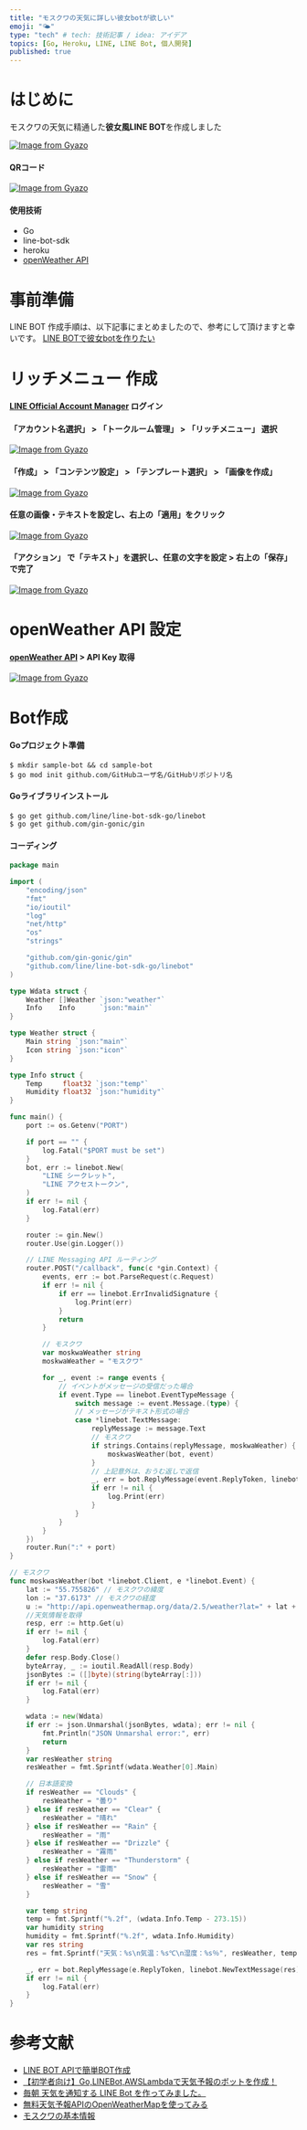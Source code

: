 ```yaml
---
title: "モスクワの天気に詳しい彼女botが欲しい"
emoji: "🌤"
type: "tech" # tech: 技術記事 / idea: アイデア
topics: [Go, Heroku, LINE, LINE Bot, 個人開発]
published: true
---
```



# はじめに

モスクワの天気に精通した**彼女風LINE BOT**を作成しました

[![Image from Gyazo](https://i.gyazo.com/c78a840ad1fe0201b3b649766a4e7a04.png)](https://gyazo.com/c78a840ad1fe0201b3b649766a4e7a04)

#### QRコード

[![Image from Gyazo](https://i.gyazo.com/f22a26304e7bc0755cd4f4a95b1d2cd2.png)](https://gyazo.com/f22a26304e7bc0755cd4f4a95b1d2cd2)

#### 使用技術
 - Go
 - line-bot-sdk
 - heroku
 - [openWeather API](https://openweathermap.org/)

# 事前準備
LINE BOT 作成手順は、以下記事にまとめましたので、参考にして頂けますと幸いです。
[LINE BOTで彼女botを作りたい](https://qiita.com/umaibou1126/items/f1a00c1311f6f2dc0114)

# リッチメニュー 作成

#### [LINE Official Account Manager](https://account.line.biz/login?redirectUri=https%3A%2F%2Fmanager.line.biz%2F%3Fstatus%3Dsuccess) ログイン

#### 「アカウント名選択」 > 「トークルーム管理」 > 「リッチメニュー」 選択

[![Image from Gyazo](https://i.gyazo.com/2e0075892f6e13d93ab03534a44b0add.png)](https://gyazo.com/2e0075892f6e13d93ab03534a44b0add)

#### 「作成」 > 「コンテンツ設定」 > 「テンプレート選択」 > 「画像を作成」

[![Image from Gyazo](https://i.gyazo.com/128c0a3297fad8a8cf0b24e00d8e4b9e.png)](https://gyazo.com/128c0a3297fad8a8cf0b24e00d8e4b9e)

#### 任意の画像・テキストを設定し、右上の「適用」をクリック

[![Image from Gyazo](https://i.gyazo.com/b7ecaee4b1c98d4dbf7674664ff67e7f.png)](https://gyazo.com/b7ecaee4b1c98d4dbf7674664ff67e7f)

#### 「アクション」 で「テキスト」を選択し、任意の文字を設定 > 右上の「保存」で完了

[![Image from Gyazo](https://i.gyazo.com/11322d60079be878e42e612a77ea6703.png)](https://gyazo.com/11322d60079be878e42e612a77ea6703)


# openWeather API 設定

#### [openWeather API](https://openweathermap.org/) > API Key 取得

[![Image from Gyazo](https://i.gyazo.com/cea6f6f9adb5007a454c111898d14c3b.png)](https://gyazo.com/cea6f6f9adb5007a454c111898d14c3b)

# Bot作成

#### Goプロジェクト準備

```
$ mkdir sample-bot && cd sample-bot
$ go mod init github.com/GitHubユーザ名/GitHubリポジトリ名
```

#### Goライブラリインストール

```
$ go get github.com/line/line-bot-sdk-go/linebot
$ go get github.com/gin-gonic/gin
```

#### コーディング

```main.go
package main

import (
	"encoding/json"
	"fmt"
	"io/ioutil"
	"log"
	"net/http"
	"os"
	"strings"

	"github.com/gin-gonic/gin"
	"github.com/line/line-bot-sdk-go/linebot"
)

type Wdata struct {
	Weather []Weather `json:"weather"`
	Info    Info      `json:"main"`
}

type Weather struct {
	Main string `json:"main"`
	Icon string `json:"icon"`
}

type Info struct {
	Temp     float32 `json:"temp"`
	Humidity float32 `json:"humidity"`
}

func main() {
	port := os.Getenv("PORT")

	if port == "" {
		log.Fatal("$PORT must be set")
	}
	bot, err := linebot.New(
		"LINE シークレット",
		"LINE アクセストークン",
	)
	if err != nil {
		log.Fatal(err)
	}

	router := gin.New()
	router.Use(gin.Logger())

	// LINE Messaging API ルーティング
	router.POST("/callback", func(c *gin.Context) {
		events, err := bot.ParseRequest(c.Request)
		if err != nil {
			if err == linebot.ErrInvalidSignature {
				log.Print(err)
			}
			return
		}

		// モスクワ
		var moskwaWeather string
		moskwaWeather = "モスクワ"

		for _, event := range events {
			// イベントがメッセージの受信だった場合
			if event.Type == linebot.EventTypeMessage {
				switch message := event.Message.(type) {
				// メッセージがテキスト形式の場合
				case *linebot.TextMessage:
					replyMessage := message.Text
					// モスクワ
					if strings.Contains(replyMessage, moskwaWeather) {
						moskwasWeather(bot, event)
					}
					// 上記意外は、おうむ返しで返信
					_, err = bot.ReplyMessage(event.ReplyToken, linebot.NewTextMessage(replyMessage)).Do()
					if err != nil {
						log.Print(err)
					}
				}
			}
		}
	})
	router.Run(":" + port)
}

// モスクワ
func moskwasWeather(bot *linebot.Client, e *linebot.Event) {
	lat := "55.755826" // モスクワの緯度
	lon := "37.6173" // モスクワの経度
	u := "http://api.openweathermap.org/data/2.5/weather?lat=" + lat + "&lon=" + lon + "&APPID=XXXXXXXXXX" // openWeather：API Keyを設定
	//天気情報を取得
	resp, err := http.Get(u)
	if err != nil {
		log.Fatal(err)
	}
	defer resp.Body.Close()
	byteArray, _ := ioutil.ReadAll(resp.Body)
	jsonBytes := ([]byte)(string(byteArray[:]))
	if err != nil {
		log.Fatal(err)
	}

	wdata := new(Wdata)
	if err := json.Unmarshal(jsonBytes, wdata); err != nil {
		fmt.Println("JSON Unmarshal error:", err)
		return
	}
	var resWeather string
	resWeather = fmt.Sprintf(wdata.Weather[0].Main)

	// 日本語変換
	if resWeather == "Clouds" {
		resWeather = "曇り"
	} else if resWeather == "Clear" {
		resWeather = "晴れ"
	} else if resWeather == "Rain" {
		resWeather = "雨"
	} else if resWeather == "Drizzle" {
		resWeather = "霧雨"
	} else if resWeather == "Thunderstorm" {
		resWeather = "雷雨"
	} else if resWeather == "Snow" {
		resWeather = "雪"
	}

	var temp string
	temp = fmt.Sprintf("%.2f", (wdata.Info.Temp - 273.15))
	var humidity string
	humidity = fmt.Sprintf("%.2f", wdata.Info.Humidity)
	var res string
	res = fmt.Sprintf("天気：%s\n気温：%s℃\n湿度：%s％", resWeather, temp, humidity)

	_, err = bot.ReplyMessage(e.ReplyToken, linebot.NewTextMessage(res)).Do()
	if err != nil {
		log.Fatal(err)
	}
}
```

# 参考文献

 - [LINE BOT APIで簡単BOT作成](https://ceblog.mediba.jp/post/150169029917/line-bot-api%E3%81%A7%E7%B0%A1%E5%8D%98bot%E8%A3%BD%E4%BD%9C)
 - [【初学者向け】Go,LINEBot,AWSLambdaで天気予報のボットを作成！](https://qiita.com/shinya_1004/items/fb73172feb693b57605c)
 - [毎朝 天気を通知する LINE Bot を作ってみました。](http://takagusu.hateblo.jp/entry/2017/01/24/200453)
 - [無料天気予報APIのOpenWeatherMapを使ってみる](https://qiita.com/nownabe/items/aeac1ce0977be963a740)
 - [モスクワの基本情報](https://tentsuki.jp/information/russian/1632/)
